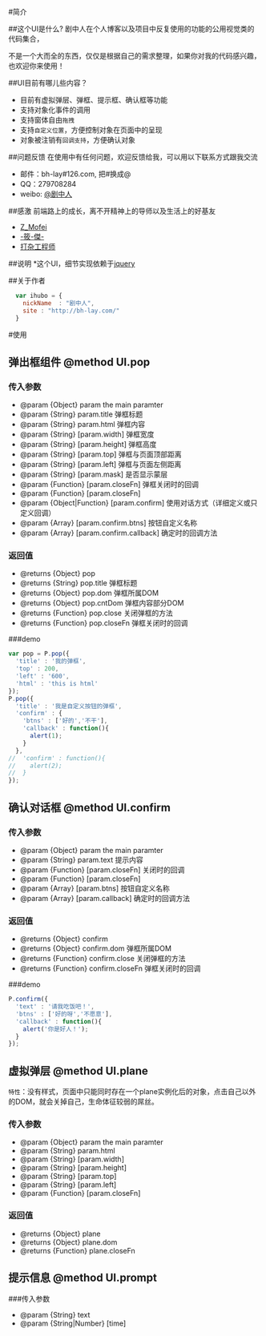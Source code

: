 #简介

##这个UI是什么?
剧中人在个人博客以及项目中反复使用的功能的公用视觉类的代码集合，

不是一个大而全的东西，仅仅是根据自己的需求整理，如果你对我的代码感兴趣，也欢迎你来使用！

##UI目前有哪儿些内容？

* 目前有虚拟弹层、弹框、提示框、确认框等功能
* 支持对象化事件的调用
* 支持窗体自由`拖拽`
* 支持`自定义位置`，方便控制对象在页面中的呈现
* 对象被注销有`回调支持`，方便确认对象

##问题反馈
在使用中有任何问题，欢迎反馈给我，可以用以下联系方式跟我交流

* 邮件：bh-lay#126.com, 把#换成@
* QQ：279708284
* weibo: [@剧中人](http://weibo.com/bhlay)


##感激
前端路上的成长，离不开精神上的导师以及生活上的好基友

* [Z_Mofei](http://weibo.com/zwl1027) 
* [-筱-傑-](http://weibo.com/bbllii)
* [打杂工程师](http://weibo.com/zosong)

##说明
*这个UI，细节实现依赖于[jquery](http://jquery.com)

##关于作者

```javascript
  var ihubo = {
    nickName  : "剧中人",
    site : "http://bh-lay.com/"
  }
```

#使用


## 弹出框组件 @method UI.pop
### 传入参数
 * @param {Object} param the main paramter
 * @param {String} param.title 弹框标题
 * @param {String} param.html 弹框内容
 * @param {String} [param.width] 弹框宽度
 * @param {String} [param.height] 弹框高度
 * @param {String} [param.top] 弹框与页面顶部距离
 * @param {String} [param.left] 弹框与页面左侧距离
 * @param {String} [param.mask] 是否显示蒙层
 * @param {Function} [param.closeFn] 弹框关闭时的回调
 * @param {Function} [param.closeFn]
 * @param {Object|Function} [param.confirm] 使用对话方式（详细定义或只定义回调）
 * @param {Array} [param.confirm.btns] 按钮自定义名称
 * @param {Array} [param.confirm.callback] 确定时的回调方法

### 返回值
 * @returns {Object} pop
 * @returns {String} pop.title 弹框标题
 * @returns {Object} pop.dom 弹框所属DOM
 * @returns {Object} pop.cntDom 弹框内容部分DOM
 * @returns {Function} pop.close 关闭弹框的方法
 * @returns {Function} pop.closeFn 弹框关闭时的回调
 
###demo
```javascript
var pop = P.pop({
  'title' : '我的弹框',
  'top' : 200,
  'left' : '600',
  'html' : 'this is html'
});
P.pop({
  'title' : '我是自定义按钮的弹框',
  'confirm' : {
    'btns' : ['好的','不干'],
    'callback' : function(){
      alert(1);
    }
  },
//  'confirm' : function(){
//    alert(2);
//  }
});
```

## 确认对话框 @method UI.confirm
### 传入参数
 * 	@param {Object} param the main paramter
 * 	@param {String} param.text 提示内容
 * 	@param {Function} [param.closeFn] 关闭时的回调
 * 	@param {Function} [param.closeFn]
 * 	@param {Array} [param.btns] 按钮自定义名称
 * 	@param {Array} [param.callback] 确定时的回调方法

### 返回值
 * 	@returns {Object} confirm
 * 	@returns {Object} confirm.dom 弹框所属DOM
 * 	@returns {Function} confirm.close 关闭弹框的方法
 * 	@returns {Function} confirm.closeFn 弹框关闭时的回调

###demo
```javascript
P.confirm({
  'text' : '请我吃饭吧！',
  'btns' : ['好的呀','不愿意'],
  'callback' : function(){
    alert('你是好人！');
  }
});
```

## 虚拟弹层 @method UI.plane
 `特性`：没有样式，页面中只能同时存在一个plane实例化后的对象，点击自己以外的DOM，就会关掉自己，生命体征较弱的屌丝。
### 传入参数
 * 	@param {Object} param the main paramter
 * 	@param {String} param.html
 * 	@param {String} [param.width]
 * 	@param {String} [param.height]
 * 	@param {String} [param.top]
 * 	@param {String} [param.left]
 * 	@param {Function} [param.closeFn]

### 返回值
 * 	@returns {Object} plane
 * 	@returns {Object} plane.dom
 * 	@returns {Function} plane.closeFn

## 提示信息 @method UI.prompt
###传入参数
 * 	@param {String} text
 * 	@param {String|Number} [time]
